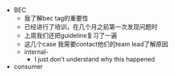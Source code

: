 - BEC
	- 我了解bec tag的重要性
	- 已经进行了培训，在几个月之前第一次发现问题时
	- 上周我们还把guideline复习了一遍
	- 这几个case 我需要contact他们的team lead了解原因
	- internal-
		- I just don't understand why this happened
- consumer